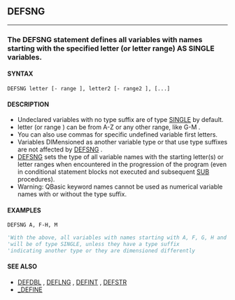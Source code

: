 ## DEFSNG
---

### The DEFSNG statement defines all variables with names starting with the specified letter (or letter range) AS SINGLE variables.

#### SYNTAX

`DEFSNG letter [- range ], letter2 [- range2 ], [...]`

#### DESCRIPTION
* Undeclared variables with no type suffix are of type [SINGLE](./SINGLE.md) by default.
* letter (or range ) can be from A-Z or any other range, like G-M .
* You can also use commas for specific undefined variable first letters.
* Variables DIMensioned as another variable type or that use type suffixes are not affected by [DEFSNG](./DEFSNG.md) .
* [DEFSNG](./DEFSNG.md) sets the type of all variable names with the starting letter(s) or letter ranges when encountered in the progression of the program (even in conditional statement blocks not executed and subsequent [SUB](./SUB.md) procedures).
* Warning: QBasic keyword names cannot be used as numerical variable names with or without the type suffix.


#### EXAMPLES
```vb
DEFSNG A, F-H, M

'With the above, all variables with names starting with A, F, G, H and M
'will be of type SINGLE, unless they have a type suffix
'indicating another type or they are dimensioned differently
```
  


#### SEE ALSO
* [DEFDBL](./DEFDBL.md) , [DEFLNG](./DEFLNG.md) , [DEFINT](./DEFINT.md) , [DEFSTR](./DEFSTR.md)
* [_DEFINE](./_DEFINE.md)
